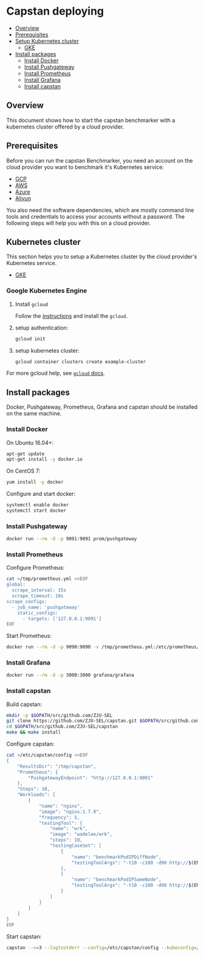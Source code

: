 # Capstan deploying

- [Overview](#overview)
- [Prerequisites](#prerequisites)
- [Setup Kubernetes cluster](#kubernetes-cluster)
    - [GKE](#google-kubernetes-engine)
- [Install packages](#install-packages)
    - [Install Docker](#install-docker)
    - [Install Pushgateway](#install-pushgateway)
    - [Install Prometheus](#install-prometheus)
    - [Install Grafana](#install-grafana)
    - [Install capstan](#install-capstan)

## Overview

This document shows how to start the capstan benchmarker with a kubernetes cluster offered by a cloud provider.

## Prerequisites

Before you can run the capstan Benchmarker, you need an account on the cloud provider you want to benchmark it's Kubernetes service:

- [GCP](https://cloud.google.com)
- [AWS](http://aws.amazon.com)
- [Azure](http://azure.microsoft.com)
- [Aliyun](http://www.aliyun.com)

You also need the software dependencies, which are mostly command line tools and credentials to access your accounts without a password. The following steps will help you with this on a cloud provider.

## Kubernetes cluster

This section helps you to setup a Kubernetes cluster by the cloud provider's Kubernetes service.

- [GKE](#google-kubernetes-engine)

### Google Kubernetes Engine

1. Install `gcloud`

    Follow the [instructions](https://developers.google.com/cloud/sdk/) and install the `gcloud`.

1. setup authentication:

    ```bash
    gcloud init
    ```

1. setup kubernetes cluster:

    ```bash
    gcloud container clusters create example-cluster
    ```

For more gcloud help, see [`gcloud` docs](https://cloud.google.com/sdk/gcloud/).

## Install packages

Docker, Pushgateway, Prometheus, Grafana and capstan should be installed on the same machine.

### Install Docker

On Ubuntu 16.04+:

```sh
apt-get update
apt-get install -y docker.io
```

On CentOS 7:

```sh
yum install -y docker
```

Configure and start docker:

```sh
systemctl enable docker
systemctl start docker
```

### Install Pushgateway

```sh
docker run --rm -d -p 9091:9091 prom/pushgateway
```

### Install Prometheus

Configure Prometheus:

```sh
cat >/tmp/prometheus.yml <<EOF
global:
  scrape_interval: 15s
  scrape_timeout: 10s
scrape_configs:
  - job_name: 'pushgateway'
    static_configs:
      - targets: ['127.0.0.1:9091']
EOF
```

Start Prometheus:

```sh
docker run --rm -d -p 9090:9090 -v /tmp/prometheus.yml:/etc/prometheus/prometheus.yml prom/prometheus
```

### Install Grafana

```sh
docker run --rm -d -p 3000:3000 grafana/grafana
```

### Install capstan

Build capstan:

```sh
mkdir -p $GOPATH/src/github.com/ZJU-SEL
git clone https://github.com/ZJU-SEL/capstan.git $GOPATH/src/github.com/ZJU-SEL/capstan
cd $GOPATH/src/github.com/ZJU-SEL/capstan
make && make install
```

Configure capstan:

```sh
cat >/etc/capstan/config <<EOF
{
    "ResultsDir": "/tmp/capstan",
    "Prometheus": {
        "PushgatewayEndpoint": "http://127.0.0.1:9091"
    },
    "Steps": 10,
    "Workloads": [
        {
            "name": "nginx",
            "image": "nginx:1.7.9",
            "frequency": 5,
            "testingTool": {
                "name": "wrk",
                "image": "wadelee/wrk",
                "steps": 10,
                "testingCaseSet": [
                    {
                        "name": "benchmarkPodIPDiffNode",
                        "testingToolArgs": "-t10 -c100 -d90 http://$(ENDPOINT)/"
                    },
                    {
                        "name": "benchmarkPodIPSameNode",
                        "testingToolArgs": "-t10 -c100 -d90 http://$(ENDPOINT)/"
                    }
                ]
            }
        }
    ]
}
EOF
```

Start capstan:

```sh
capstan --v=3 --logtostderr --config=/etc/capstan/config --kubeconfig=/etc/kubernetes/admin.conf &
```